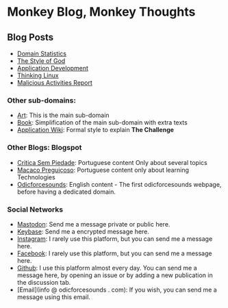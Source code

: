 # Monkey Blog, Monkey Thoughts

## Blog Posts

- [Domain Statistics](./domain_statistics.md)
- [The Style of God](./style_of_god.md)
- [Application Development](./app_dev.md)
- [Thinking Linux](./think_linux.md)
- [Malicious Activities Report](./mar.md)

### Other sub-domains: 

- [Art](https://art.odicforcesounds.com): This is the main sub-domain 
- [Book](https://book.odicforcesounds.com): Simplification of the main sub-domain with extra texts
- [Application Wiki](https://wiki.odicforcesounds.com): Formal style to explain **The Challenge** 

### Other Blogs: Blogspot

- [Critica Sem Piedade](https://criticasempiedade.blogspot.com): Portuguese content Only about several topics
- [Macaco Preguiçoso](https://macacopreguicoso.blogspot.com): Portuguese content only about learning Technologies
- [Odicforcesounds](https://odicforcesounds.blogspot.com): English content - The first odicforcesounds webpage, before having a dedicated domain. 

### Social Networks

- [Mastodon](@SunWukong@mstdn.business): Send me a message private or public here. 
- [Keybase](https://keybase.com/Path_of_Shields): Send me a encrypted message here.
- [Instagram](https://instagram.com/Rakzhodekams): I rarely use this platform, but you can send me a message here.
- [Facebook](https://facebook.com/odicforcesounds): I rarely use this platform, but you can send me a message here. 
- [Github](https://github.com/odicforcesounds): I use this platform almost every day. You can send me a message here, by opening an issue or by adding a new publication in the discussion tab. 
- [Email](info @ odicforcesounds . com): If you wish, you can send me a message using this email. 
